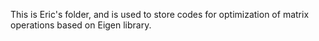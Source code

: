 This is Eric's folder, and is used to store codes for optimization of matrix operations based on Eigen library.
